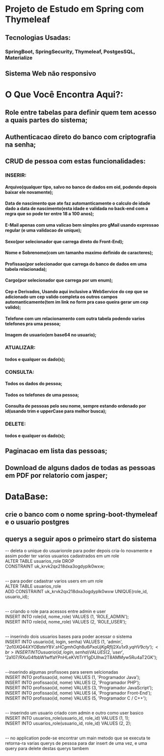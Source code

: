 <h1>Projeto de Estudo em Spring com Thymeleaf</h1>


<h2>Tecnologias Usadas:</h2>
<h3>SpringBoot, SpringSecurity, Thymeleaf, PostgesSQL, Materialize</h3>

<h2>Sistema Web não responsivo</h2>

<h1>O Que Você Encontra Aqui?:</h1>
<h2>Role entre tabelas para definir quem tem acesso a quais partes do sistema;</h2>
<h2>Authenticacao direto do banco com criptografia na senha;</h2>
<h2>CRUD de pessoa com estas funcionalidades:</h2>
<h3>INSERIR:</h3>
<h4>Arquivo(qualquer tipo, salvo no banco de dados em oid, podendo depois baixar ele novamente);</h4>
<h4>Data de nascimento que ate faz automanticamente o calculo de idade dado a data de nascimento(esta idade e validada no back-end com a regra que so pode ter entre 18 a 100 anos);</h4>
<h4>E-Mail apenas com uma valicao bem simples pro gMail usando expressao regular (e uma validacao de unique);</h4>
<h4>Sexo(por selecionador que carrega direto do Front-End);</h4>
<h4>Nome e Sobrenome(com um tamanho maximo definido de caracteres);</h4>
<h4>Profissao(por selecionador que carrega do banco de dados em uma tabela relacionada);</h5>
<h4>Cargo(por selecionador que carrega por um enum);</h4>
<h4>Cep e Derivados, Usando aqui inclusive a WebService do cep que se adicionado um cep valido completa os outros campos automanticamente(tem im link no form pra caso queira gerar um cep valido);</h4>
<h4>Telefone com um relacionamento com outra tabela podendo varios telefones pra uma pessoa;</h4>
<h4>Imagem de usuario(em base64 no usuario);</h4>
<h3>ATUALIZAR:</h3>
<h4>todos e qualquer os dado(s);</h4>
<h3>CONSULTA:</h3>
<h4>Todos os dados do pessoa;</h4>
<h4>Todos os telefones de uma pessoa;</h4>
<h4>Consulta de pessoas pelo seu nome, sempre estando ordenado por id(usando trim e upperCase para melhor busca);</h4>
<h3>DELETE:</h3>
<h4>todos e qualquer os dado(s);</h3>
<h2>Paginacao em lista das pessoas;</h2>
<h2>Download de alguns dados de todas as pessoas em PDF por relatorio com jasper;</h2>

<h1>DataBase:</h1>
<h2>crie o banco com o nome spring-boot-thymeleaf e o usuario postgres</h2>

<h2>querys a seguir apos o primeiro start do sistema</h2>
-- deleta o unique do usuariorole para poder depois cria-lo novamente e assim poder ter varios usuarios cadastrados em um role <br>
ALTER TABLE usuarios_role DROP<br>
  CONSTRAINT uk_krvk2qx218dxa3ogdyplk0wxw;<br><br>

-- para poder cadastrar varios users em um role <br>
ALTER TABLE usuarios_role<br>
  ADD CONSTRAINT uk_krvk2qx218dxa3ogdyplk0wxw UNIQUE(role_id, usuario_id);<br><br>

-- criando o role para acessos entre admin e user <br>
INSERT INTO role(id, nome_role) VALUES (1, 'ROLE_ADMIN');<br>
INSERT INTO role(id, nome_role) VALUES (2, 'ROLE_USER');<br><br>

-- inserindo dois usuarios bases para poder acessar o sistema <br>
INSERT INTO usuario(id, login, senha) VALUES (1, 'admin', '$2a$10$XQ44XYOBateY8V.sHCgmhOqh8u6PxaUjKgRfIj2Xu1x9.yqHV9cty');<br>
INSERT INTO usuario(id, login, senha) VALUES (2, 'user', '$2a$10$7/RXuG4fbbW1wffaYPnHLeKVtlTrY1gDUlhw2T8AMMyw5Ru4aT2GK');<br><br>

--inserindo algumas profissoes para serem selcionadas <br>
INSERT INTO profissao(id, nome) VALUES (1, 'Programador Java');<br>
INSERT INTO profissao(id, nome) VALUES (2, 'Programador PHP');<br>
INSERT INTO profissao(id, nome) VALUES (3, 'Programador JavaScript');<br>
INSERT INTO profissao(id, nome) VALUES (4, 'Programador Front-End');<br>
INSERT INTO profissao(id, nome) VALUES (5, 'Programador C / C++');<br><br>

-- inserindo um usuario criado com admin e outro como user basico <br>
INSERT INTO usuarios_role(usuario_id, role_id) VALUES (1, 1);<br>
INSERT INTO usuarios_role(usuario_id, role_id) VALUES (2, 2);<br><br>

-- no application pode-se encontrar um main metodo que se executa te retorna-ra varias querys de pessoa para dar insert de uma vez, e uma query para delete destas querys tambem
